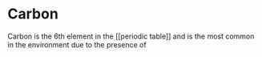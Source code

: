 # Carbon

Carbon is the 6th element in the [[periodic table]] and is the most common in the environment due to the presence of
